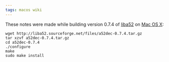 ```yaml
---
tags: macos wiki
---
```


These notes were made while building version 0.7.4 of [liba52](/wiki/liba52) on [Mac OS X](/wiki/Mac_OS_X):

    wget http://liba52.sourceforge.net/files/a52dec-0.7.4.tar.gz
    tar xzvf a52dec-0.7.4.tar.gz 
    cd a52dec-0.7.4
    ./configure 
    make
    sudo make install
